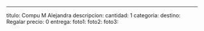 ---
titulo: Compu M Alejandra
descripcion: 
cantidad: 1
categoria: 
destino: Regalar
precio: 0
entrega: 
foto1: 
foto2: 
foto3: 
